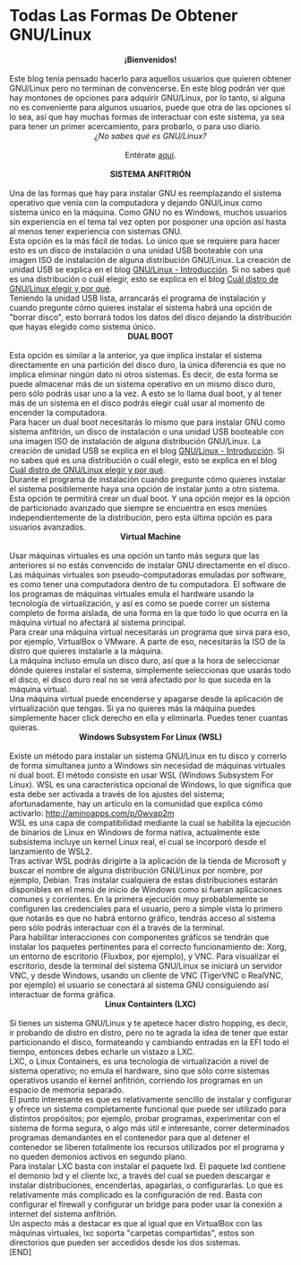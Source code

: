 # Todas Las Formas De Obtener GNU/Linux

<center><b>¡Bienvenidos!</b></center>
<br>
Este blog tenía pensado hacerlo para aquellos usuarios que quieren obtener GNU/Linux pero no terminan de convencerse. En este blog podrán ver que hay montones de opciones para adquirir GNU/Linux, por lo tanto, si alguna no es conveniente para algunos usuarios, puede que otra de las opciones sí lo sea, así que hay muchas formas de interactuar con este sistema, ya sea para tener un primer acercamiento, para probarlo, o para uso diario.
<br>
<center><i>¿No sabes qué es GNU/Linux?</i></center>
<br>
<center>Entérate <a href="http://aminoapps.com/p/2m7h3f">aquí</a>.</center>
<br>
<center><b>SISTEMA ANFITRIÓN</b></center>
<br>
Una de las formas que hay para instalar GNU es reemplazando el sistema operativo que venía con la computadora y dejando GNU/Linux como sistema único en la máquina. Como GNU no es Windows, muchos usuarios sin experiencia en el tema tal vez opten por posponer una opción así hasta al menos tener experiencia con sistemas GNU.
<br>
Esta opción es la más fácil de todas. Lo único que se requiere para hacer esto es un disco de instalación o una unidad USB booteable con una imagen ISO de instalación de alguna distribución GNU/Linux. La creación de unidad USB se explica en el blog <a href="http://aminoapps.com/p/jmv896">GNU/Linux - Introducción</a>. Si no sabes qué es una distribución o cuál elegir, esto se explica en el blog <a href="http://aminoapps.com/p/ewqhat">Cuál distro de GNU/Linux elegir y por qué</a>.
<br>
Teniendo la unidad USB lista, arrancarás el programa de instalación y cuando pregunte cómo quieres instalar el sistema habrá una opción de "borrar disco", esto borrará todos los datos del disco dejando la distribución que hayas elegido como sistema único.
<br>
<center><b>DUAL BOOT</b></center>
<br>
Esta opción es similar a la anterior, ya que implica instalar el sistema directamente en una partición del disco duro, la única diferencia es que no implica eliminar ningún dato ni otros sistemas. Es decir, de esta forma se puede almacenar más de un sistema operativo en un mismo disco duro, pero sólo podrás usar uno a la vez. A esto se lo llama dual boot, y al tener más de un sistema en el disco podrás elegir cuál usar al momento de encender la computadora.
<br>
Para hacer un dual boot necesitarás lo mismo que para instalar GNU como sistema anfitrión, un disco de instalación o una unidad USB booteable con una imagen ISO de instalación de alguna distribución GNU/Linux. La creación de unidad USB se explica en el blog <a href="http://aminoapps.com/p/jmv896">GNU/Linux - Introducción</a>. Si no sabes qué es una distribución o cuál elegir, esto se explica en el blog <a href="http://aminoapps.com/p/ewqhat">Cuál distro de GNU/Linux elegir y por qué</a>.
<br>
Durante el programa de instalación cuando pregunte cómo quieres instalar el sistema posiblemente haya una opción de instalar junto a otro sistema. Esta opción te permitirá crear un dual boot. Y una opción mejor es la opción de particionado avanzado que siempre se encuentra en esos menúes independientemente de la distribución, pero esta última opción es para usuarios avanzados.
<br>
<center><b>Virtual Machine</b></center>
<br>
Usar máquinas virtuales es una opción un tanto más segura que las anteriores si no estás convencido de instalar GNU directamente en el disco. Las máquinas virtuales son pseudo-computadoras emuladas por software, es como tener una computadora dentro de tu computadora. El software de los programas de máquinas virtuales emula el hardware usando la tecnología de virtualización, y así es como se puede correr un sistema completo de forma aislada, de una forma en la que todo lo que ocurra en la máquina virtual no afectará al sistema principal.
<br>
Para crear una máquina virtual necesitarás un programa que sirva para eso, por ejemplo, VirtualBox o VMware. A parte de eso, necesitarás la ISO de la distro que quieres instalarle a la máquina.
<br>
La máquina incluso emula un disco duro, así que a la hora de seleccionar dónde quieres instalar el sistema, simplemente seleccionas que usarás todo el disco, el disco duro real no se verá afectado por lo que suceda en la máquina virtual.
<br>
Una máquina virtual puede encenderse y apagarse desde la aplicación de virtualización que tengas. Si ya no quieres más la máquina puedes simplemente hacer click derecho en ella y eliminarla. Puedes tener cuantas quieras.
<br>
<center><b>Windows Subsystem For Linux (WSL)</b></center>
<br>
Existe un método para instalar un sistema GNU/Linux en tu disco y correrlo de forma simultanea junto a Windows sin necesidad de máquinas virtuales ni dual boot. El método consiste en usar WSL (Windows Subsystem For Linux). WSL es una característica opcional de Windows, lo que significa que esta debe ser activada a través de los ajustes del sistema; afortunadamente, hay un artículo en la comunidad que explica cómo activarlo: <a href="http://aminoapps.com/p/0wvap2m">http://aminoapps.com/p/0wvap2m</a>
<br>
WSL es una capa de compatibilidad mediante la cual se habilita la ejecución de binarios de Linux en Windows de forma nativa, actualmente este subsistema incluye un kernel Linux real, el cual se incorporó desde el lanzamiento de WSL2.
<br>
Tras activar WSL podrás dirigirte a la aplicación de la tienda de Microsoft y buscar el nombre de alguna distribución GNU/Linux por nombre, por ejemplo, Debian. Tras instalar cualquiera de estas distribuciones estarán disponibles en el menú de inicio de Windows como si fueran aplicaciones comunes y corrientes. En la primera ejecución muy probablemente se configuren las credenciales para el usuario, pero a simple vista lo primero que notarás es que no habrá entorno gráfico, tendrás acceso al sistema pero sólo podrás interactuar con él a través de la terminal.
<br>
Para habilitar interacciones con componentes gráficos se tendrán que instalar los paquetes pertinentes para el correcto funcionamiento de: Xorg, un entorno de escritorio (Fluxbox, por ejemplo), y VNC. Para visualizar el escritorio, desde la terminal del sistema GNU/Linux se iniciará un servidor VNC, y desde Windows, usando un cliente de VNC (TigerVNC o RealVNC, por ejemplo) el usuario se conectará al sistema GNU consiguiendo así interactuar de forma gráfica.
<br>
<center><b>Linux Containters (LXC)</b></center>
<br>
Si tienes un sistema GNU/Linux y te apetece hacer distro hopping, es decir, ir probando de distro en distro, pero no te agrada la idea de tener que estar particionando el disco, formateando y cambiando entradas en la EFI todo el tiempo, entonces debes echarle un vistazo a LXC.
<br>
LXC, o Linux Containers, es una tecnología de virtualización a nivel de sistema operativo; no emula el hardware, sino que sólo corre sistemas operativos usando el kernel anfitrión, corriendo los programas en un espacio de memoria separado.
<br>
El punto interesante es que es relativamente sencillo de instalar y configurar y ofrece un sistema completamente funcional que puede ser utilizado para distintos propósitos; por ejemplo, probar programas, experimentar con el sistema de forma segura, o algo más útil e interesante, correr determinados programas demandantes en el contenedor para que al detener el contenedor se liberen totalmente los recursos utilizados por el programa y no queden demonios activos en segundo plano.
<br>
Para instalar LXC basta con instalar el paquete lxd.
El paquete lxd contiene el demonio lxd y el cliente lxc, a través del cual se pueden descargar e instalar distribuciones, encenderlas, apagarlas, o configurarlas. Lo que es relativamente más complicado es la configuración de red. Basta con configurar el firewall y configurar un bridge para poder usar la conexión a internet del sistema anfitrión.
<br>
Un aspecto más a destacar es que al igual que en VirtualBox con las máquinas virtuales, lxc soporta "carpetas compartidas", estos son directorios que pueden ser accedidos desde los dos sistemas.
<br>
[END]
